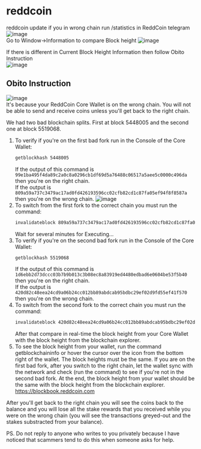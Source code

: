 # reddcoin
reddcoin update if you in wrong chain
run /statistics in ReddCoin telegram  
![image](https://github.com/user-attachments/assets/b6da4e8a-3172-4d2b-9837-1de5ed975bf8)  
Go to Window->Information to compare Block height 
![image](https://github.com/user-attachments/assets/ad34abe0-d6a2-4cd1-a761-ae79b87bf69d)  

If there is different in Current Block Height Information then follow Obito Instruction  
![image](https://github.com/user-attachments/assets/4950f003-4432-4d54-8957-5567adbce486)  


## Obito Instruction
![image](https://github.com/user-attachments/assets/5c15b6a1-500d-489d-a262-1217eedf05d4)  
It's because your ReddCoin Core Wallet is on the wrong chain. You will not be able to send and receive coins unless you'll get back to the right chain.

We had two bad blockchain splits. First at block 5448005 and the second one at block 5519068.
1. To verify if you're on the first bad fork run in the Console of the Core Wallet:
   ```sh
   getblockhash 5448005
   ```
   If the output of this command is  
   `99e1ba495f4da89c2a0c8a0296cb1df69d5a76488c06517a5aee5c0000c496da`
   then you're on the right chain.  
   If the output is  
   `809a59a737c3479ac17ad0fd426193596cc02cfb82cd1c87fa05ef94f8f8587a`  
   then you're on the wrong chain.
   ![image](https://github.com/user-attachments/assets/df0f2e3e-0d2d-41f9-aec9-6ea9a5cca779)  
2. To switch from the first fork to the correct chain you must run the command:  
   ```sh
   invalidateblock 809a59a737c3479ac17ad0fd426193596cc02cfb82cd1c87fa05ef94f8f8587a
   ```
   Wait for several minutes for Executing...
4. To verify if you're on the second bad fork run in the Console of the Core Wallet:
   ```sh
   getblockhash 5519068
   ```
   If the output of this command is  
   `1d6ebb2d73dccc03b7b9b013c3b08ec8a83919ed4480edbad6e0604be53f5b40`
   then you're on the right chain.  
   If the output is  
   `420d82c48eea24cd9a06b24cc012bb89abdcab95bdbc29ef02d9fd55ef41f570`  
   then you're on the wrong chain.
6. To switch from the second fork to the correct chain you must run the command:
   ```sh
   invalidateblock 420d82c48eea24cd9a06b24cc012bb89abdcab95bdbc29ef02d9fd55ef41f570
   ```
   After that compare in real-time the block height from your Core Wallet with the block height from the blockchain explorer.
8. To see the block height from your wallet, run the command getblockchaininfo or hover the cursor over the icon from the bottom right of the wallet. The block heights must be the same.
If you are on the first bad fork, after you switch to the right chain, let the wallet sync with the network and check (run the command) to see if you're not in the second bad fork. At the end, the block height from your wallet should be the same with the block height from the blockchain explorer.
https://blockbook.reddcoin.com

After you'll get back to the right chain you will see the coins back to the balance and you will lose all the stake rewards that you received while you were on the wrong chain (you will see the transactions greyed-out and the stakes substracted from your balance).

PS. Do not reply to anyone who writes to you privately because I have noticed that scammers tend to do this when someone asks for help.
